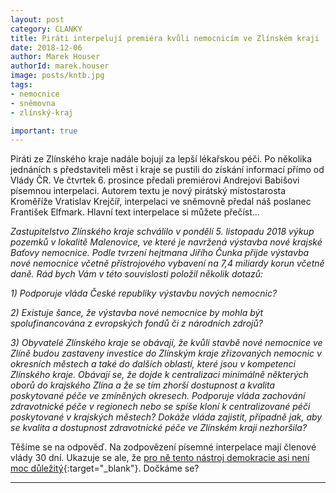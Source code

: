 ```yaml
---
layout: post
category: CLANKY
title: Piráti interpelují premiéra kvůli nemocnicím ve Zlínském kraji
date: 2018-12-06
author: Marek Houser
authorId: marek.houser
image: posts/kntb.jpg
tags: 
- nemocnice
- sněmovna
- zlínský-kraj

important: true
---
```

Piráti ze Zlínského kraje nadále bojují za lepší lékařskou péči. Po několika jednáních s představiteli měst i kraje se pustili do získání informací přímo od Vlády ČR. Ve čtvrtek 6. prosince předali premiérovi Andrejovi Babišovi písemnou interpelaci. Autorem textu je nový pirátský místostarosta Kroměříže Vratislav Krejčíř, interpelaci ve sněmovně předal náš poslanec František Elfmark. Hlavní text interpelace si můžete přečíst...


_Zastupitelstvo Zlínského kraje schválilo v pondělí 5. listopadu 2018 výkup pozemků v lokalitě Malenovice, ve které je navržená výstavba nové krajské Baťovy nemocnice. Podle tvrzení hejtmana Jiřího Čunka přijde výstavba nové nemocnice včetně přístrojového vybavení na 7,4 miliardy korun včetně daně. Rád bych Vám v této souvislosti položil několik dotazů:_

_1) Podporuje vláda České republiky výstavbu nových nemocnic?_

_2) Existuje šance, že výstavba nové nemocnice by mohla být spolufinancována z evropských fondů či z národních zdrojů?_

_3) Obyvatelé Zlínského kraje se obávají, že kvůli stavbě nové nemocnice ve Zlíně budou zastaveny investice do Zlínským kraje zřizovaných nemocnic v okresních městech a také do dalších oblastí, které jsou v kompetenci Zlínského kraje. Obávají se, že dojde k centralizaci minimálně některých oborů do krajského Zlína a že se tím zhorší dostupnost a kvalita poskytované péče ve zmíněných okresech. Podporuje vláda zachování zdravotnické péče v regionech nebo se spíše kloní k centralizované péči poskytované v krajských městech? Dokáže vláda zajistit, případně jak, aby se kvalita a dostupnost zdravotnické péče ve Zlínském kraji nezhoršila?_


Těšíme se na odpověď. Na zodpovězení písemné interpelace mají členové vlády 30 dní. Ukazuje se ale, že [pro ně tento nástroj demokracie asi není moc důležitý](https://www.facebook.com/photo.php?fbid=10215406621739331&set=a.1096926503966){:target="_blank"}. Dočkáme se?

- - -
